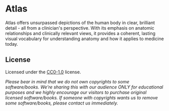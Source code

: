 # Atlas

Atlas offers unsurpassed depictions of the human body in clear, brilliant detail - all
from a clinician's perspective. With its emphasis on anatomic relationships and clinically
relevant views, it provides a coherent, lasting visual vocabulary for understanding anatomy
and how it applies to medicine today.

## License

Licensed under the [CC0-1.0](LICENSE) license.

*Please bear in mind that we do not own copyrights to some software/books. We’re sharing this
with our audience ONLY for educational purposes and we highly encourage our visitors to purchase
original licensed software/books. If someone with copyrights wants us to remove some software/books,
please contact us immediately.*
